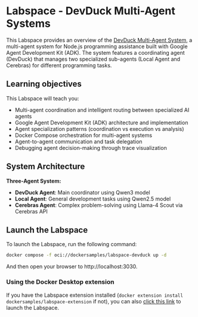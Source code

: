 # Labspace - DevDuck Multi-Agent Systems

This Labspace provides an overview of the [DevDuck Multi-Agent System](https://github.com/dockersamples/docker-cerebras-demo), a multi-agent system for Node.js programming assistance built with Google Agent Development Kit (ADK). The system features a coordinating agent (DevDuck) that manages two specialized sub-agents (Local Agent and Cerebras) for different programming tasks.

## Learning objectives

This Labspace will teach you:
- Multi-agent coordination and intelligent routing between specialized AI agents
- Google Agent Development Kit (ADK) architecture and implementation
- Agent specialization patterns (coordination vs execution vs analysis)
- Docker Compose orchestration for multi-agent systems
- Agent-to-agent communication and task delegation
- Debugging agent decision-making through trace visualization

## System Architecture

**Three-Agent System:**
- **DevDuck Agent**: Main coordinator using Qwen3 model
- **Local Agent**: General development tasks using Qwen2.5 model  
- **Cerebras Agent**: Complex problem-solving using Llama-4 Scout via Cerebras API


## Launch the Labspace

To launch the Labspace, run the following command:

```bash
docker compose -f oci://dockersamples/labspace-devduck up -d
```

And then open your browser to http://localhost:3030.

### Using the Docker Desktop extension

If you have the Labspace extension installed (`docker extension install dockersamples/labspace-extension` if not), you can also [click this link](https://open.docker.com/dashboard/extension-tab?extensionId=dockersamples/labspace-extension&location=dockersamples/labspace-mcp-gateway&title=Docker%20MCP%20Gateway) to launch the Labspace.
